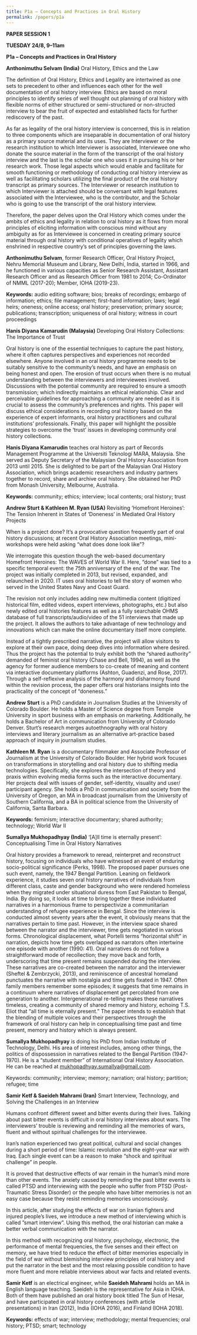 ```yaml
---
title: P1a – Concepts and Practices in Oral History
permalink: /papers/p1a
---
```

<b>PAPER SESSION 1

TUESDAY 24/8, 9–11am

P1a – Concepts and Practices in Oral History</b>

<b>Anthonimuthu Selvam (India)</b> Oral History, Ethics and the Law

The definition of Oral History, Ethics and Legality are intertwined as one sets to precedent to other and influences each other for the well documentation of oral history interview. Ethics are based on moral principles to identify series of well thought out planning of oral history with flexible norms of either structured or semi-structured or non-structed interview to bear the fruit of expected and established facts for further rediscovery of the past. 

As far as legality of the oral history interview is concerned, this is in relation to three components which are inseparable in documentation of oral history as a primary source material and its uses. They are Interviewer or the research institution to which Interviewer is associated, Interviewee one who donate the source material in the form of the transcript of the oral history interview and the last is the scholar one who uses it in pursuing his or her research work. Those legal aspects which would enable and facilitate for smooth functioning or methodology of conducting oral history interview as well as facilitating scholars utilizing the final product of the oral history transcript as primary sources. The Interviewer or research institution to which Interviewer is attached should be conversant with legal features associated with the Interviewee, who is the contributor, and the Scholar who is going to use the transcript of the oral history interview. 

Therefore, the paper delves upon the Oral History which comes under the ambits of ethics and legality in relation to oral history as it flows from moral principles of eliciting information with conscious mind without any ambiguity as for as Interviewee is concerned in creating primary source material through oral history with conditional operatives of legality which enshrined in respective country’s set of principles governing the laws. 

<b>Anthonimuthu Selvam</b>, former Research Officer, Oral History Project, Nehru Memorial Museum and Library, New Delhi, India, started in 1966, and he functioned in various capacities as Senior Research Assistant, Assistant Research Officer and as Research Officer from 1981 to 2014; Co-Ordinator of NMML (2017-20); Member, IOHA (2019-23).

<b>Keywords:</b> audio editing software; bios; breaks of recordings; embargo of information; ethics; file management; first-hand information; laws; legal heirs; oneness; online access; oral history; preservation; primary source; publications; transcription; uniqueness of oral history; witness in court proceedings

<b>Hanis Diyana Kamarudin (Malaysia)</b> Developing Oral History Collections: The Importance of Trust

Oral history is one of the essential techniques to capture the past history, where it often captures perspectives and experiences not recorded elsewhere. Anyone involved in an oral history programme needs to be suitably sensitive to the community’s needs, and have an emphasis on being honest and open. The erosion of trust occurs when there is no mutual understanding between the interviewers and interviewees involved. Discussions with the potential community are required to ensure a smooth transmission; which indirectly maintains an ethical relationship. Clear and perceivable guidelines for approaching a community are needed as it is crucial to assess the community’s preferences and rights. This paper will discuss ethical considerations in recording oral history based on the experience of expert informants, oral history practitioners and cultural institutions’ professionals. Finally, this paper will highlight the possible strategies to overcome the ‘trust’ issues in developing community oral history collections. 

<b>Hanis Diyana Kamarudin</b> teaches oral history as part of Records Management Programme at the Universiti Teknologi MARA, Malaysia. She served as Deputy Secretary of the Malaysian Oral History Association from 2013 until 2015. She is delighted to be part of the Malaysian Oral History Association, which brings academic researchers and industry partners together to record, share and archive oral history. She obtained her PhD from Monash University, Melbourne, Australia.

<b>Keywords:</b> community; ethics; interview; local contents; oral history; trust

<b>Andrew Sturt & Kathleen M. Ryan (USA)</b> Revisiting ‘Homefront Heroines’: The Tension Inherent in States of ‘Doneness’ in Mediated Oral History Projects

When is a project done? It’s a provocative question frequently part of oral history discussions; at recent Oral History Association meetings, mini-workshops were held asking “what does done look like”? 

We interrogate this question though the web-based documentary Homefront Heroines: The WAVES of World War II. Here, “done” was tied to a specific temporal event: the 75th anniversary of the end of the war. The project was initially completed in 2013, but revised, expanded, and relaunched in 2020. IT uses oral histories to tell the story of women who served in the United States Navy and Coast Guard. 

The revision not only includes adding new multimedia content (digitized historical film, edited videos, expert interviews, photographs, etc.) but also newly edited oral histories features as well as a fully searchable OHMS database of full transcripts/audio/video of the 51 interviews that made up the project. It allows the authors to take advantage of new technology and innovations which can make the online documentary itself more complete. 

Instead of a tightly prescribed narrative, the project will allow visitors to explore at their own pace, doing deep dives into information where desired. Thus the project has the potential to truly exhibit both the “shared authority” demanded of feminist oral history (Chase and Bell, 1994), as well as the agency for former audience members to co-create of meaning and content via interactive documentary platforms (Ashton, Guadenzi, and Rose, 2017). Through a self-reflexive analysis of the harmony and disharmony found within the revision process, the paper offers oral historians insights into the practicality of the concept of “doneness.”

<b>Andrew Sturt</b> is a PhD candidate in Journalism Studies at the University of Colorado Boulder. He holds a Master of Science degree from Temple University in sport business with an emphasis on marketing. Additionally, he holds a Bachelor of Art in communication from University of Colorado Denver. Sturt’s research merges autoethnography with oral history interviews and literary journalism as an alternative art-practice based approach of inquiry in journalism studies. 

<b>Kathleen M. Ryan</b> is a documentary filmmaker and Associate Professor of Journalism at the University of Colorado Boulder. Her hybrid work focuses on transformations in storytelling and oral history due to shifting media technologies. Specifically, she explores the intersection of theory and praxis within evolving media forms such as the interactive documentary. Her projects deal with issues of gender, self-identity, visuality and user/ participant agency. She holds a PhD in communication and society from the University of Oregon, an MA in broadcast journalism from the University of Southern California, and a BA in political science from the University of California, Santa Barbara.

<b>Keywords:</b> feminism; interactive documentary; shared authority; technology; World War II

<b>Sumallya Mukhopadhyay (India)</b> ‘[A]ll time is eternally present’: Conceptualising Time in Oral History Narratives

Oral history provides a framework to reread, reinterpret and reconstruct history, focusing on individuals who have witnessed an event of enduring socio-political significance (Perks, 1998). The proposed paper pursues one such event, namely, the 1947 Bengal Partition. Leaning on fieldwork experience, it studies seven oral history narratives of individuals from different class, caste and gender background who were rendered homeless when they migrated under situational duress from East Pakistan to Bengal, India. By doing so, it looks at time to bring together these individuated narratives in a harmonious frame to perspectivize a communitarian understanding of refugee experience in Bengal. Since the interview is conducted almost seventy years after the event, it obviously means that the narratives pertain to time past. However, in the interview space shared between the narrator and the interviewer, time gets negotiated in various forms. Chronological displacement, what Portelli terms “horizontal shift” in narration, depicts how time gets overlapped as narrators often intertwine one episode with another (1990: 41). Oral narratives do not follow a straightforward mode of recollection; they move back and forth, underscoring that time present remains suspended during the interview. These narratives are co-created between the narrator and the interviewer (Sheftel & Zembrzycki, 2013), and reminiscence of ancestral homeland punctuates the narrative with nostalgia and time gets fixated in 1947. Often family members remember some episodes; it suggests that time remains in a continuum where narratives of displacement get percolated from one generation to another. Intergenerational re-telling makes these narratives timeless, creating a community of shared memory and history, echoing T.S. Eliot that “all time is eternally present.” The paper intends to establish that the blending of multiple voices and their perspectives through the framework of oral history can help in conceptualising time past and time present, memory and 
history which is always present.

<b>Sumallya Mukhopadhyay</b> is doing his PhD from Indian Institute of Technology, Delhi. His area of interest includes, among other things, the politics of dispossession in narratives related to the Bengal Partition (1947-1970). He is a “student member” of International Oral History Association. He can be reached at <a href="mukhopadhyay.sumallya@gmail.com">mukhopadhyay.sumallya@gmail.com</a>.

<a>Keywords:</a> community; interview; memory; narration; oral history; partition; refugee; time 

<b>Samir Ketf & Saeideh Mahrami (Iran)</b> Smart Interview, Technology, and Solving the 
Challenges in an Interview

Humans confront different sweet and bitter events during their lives. Talking about past bitter events is difficult in oral history interviews about wars. The interviewers’ trouble is reviewing and reminding all the memories of wars, fluent and without spiritual challenges for the interviewee.

Iran’s nation experienced two great political, cultural and social changes during a short period of time: Islamic revolution and the eight-year war with Iraq. Each single event can be a reason to make “shock and spiritual challenge” in people.

It is proved that destructive effects of war remain in the human’s mind more than other events. The anxiety caused by reminding the past bitter events is called PTSD and interviewing with the people who suffer from PTSD (Post-Traumatic Stress Disorder) or the people who have bitter memories is not an easy case because they resist reminding memories unconsciously.

In this article, after studying the effects of war on Iranian fighters and injured people’s lives, we introduce a new method of interviewing which is called ”smart interview”. Using this method, the oral historian can make a better verbal communication with the narrator.

In this method with recognizing oral history, psychology, electronic, the performance of mental frequencies, the five senses and their effect on memory, we have tried to reduce the effect of bitter memories especially in the field of war without blemishing interview principles of oral history and put the narrator in the best and the most relaxing possible condition to have more fluent and more reliable interviews about war facts and related events.

<b>Samir Ketf</b> is an electrical engineer, while <b>Saeideh Mahrami</b> holds an MA in English language teaching. Saeideh is the representative for Asia in IOHA. Both of them have published an oral history book titled The Sun of Hesar, and have participated in oral history conferences (with article presentations) in Iran (2012), India (IOHA 2016), and Finland (IOHA 2018).

<b>Keywords:</b> effects of war; interview; methodology; mental frequencies; oral history; PTSD; smart; technology